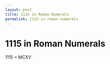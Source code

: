 ```yaml
---
layout: post
title: 1115 in Roman Numerals
permalink: 1115-in-roman-numerals
---
```


# 1115 in Roman Numerals

1115 = MCXV
